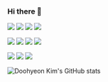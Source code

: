 ### Hi there 👋

<!--
**Doohyeon-Kim/Doohyeon-Kim** is a ✨ _special_ ✨ repository because its `README.md` (this file) appears on your GitHub profile.

Here are some ideas to get you started:

- 🔭 I’m currently working on ...
- 🌱 I’m currently learning ...
- 👯 I’m looking to collaborate on ...
- 🤔 I’m looking for help with ...
- 💬 Ask me about ...
- 📫 How to reach me: ...
- 😄 Pronouns: ...
- ⚡ Fun fact: ...
-->


<img src="https://img.shields.io/badge/Dart-0175C2?style=flat-square&logo=Dart&logoColor=FFFFFF"/> <img src="https://img.shields.io/badge/Flutter-02569B?style=flat-square&logo=Flutter&logoColor=FFFFFF"/> <img src="https://img.shields.io/badge/Rust-000000?style=flat-square&logo=Rust&logoColor=FFFFFF"/>  <img src="https://img.shields.io/badge/Firebase-FFCA28?style=flat-square&logo=Firebase&logoColor=FFFFFF"/>

<img src="https://img.shields.io/badge/Linux-FCC624?style=flat-square&logo=Linux&logoColor=000000"/> <img src="https://img.shields.io/badge/AWS-232F3E?style=flat-square&logo=Amazon-AWS&logoColor=FFFFFF"/> <img src="https://img.shields.io/badge/TypeScript-3178C6?style=flat-square&logo=TypeScript&logoColor=000000"/> <img src="https://img.shields.io/badge/NestJS-E0234E?style=flat-square&logo=NestJS&logoColor=FFFFFF"/>

<img src="https://img.shields.io/badge/-A8B9CC?style=flat-square&logo=C&logoColor=FFFFFF"/> <img src="https://img.shields.io/badge/C++-00599C?style=flat-square&logo=C++&logoColor=FFFFFF"/> <img src="https://img.shields.io/badge/ROS-22314E?style=flat-square&logo=ROS&logoColor=FFFFFF"/>






![Doohyeon Kim's GitHub stats](https://github-readme-stats.vercel.app/api?username=Doohyeon-Kim&show_icons=true&theme=midnight-purple)
